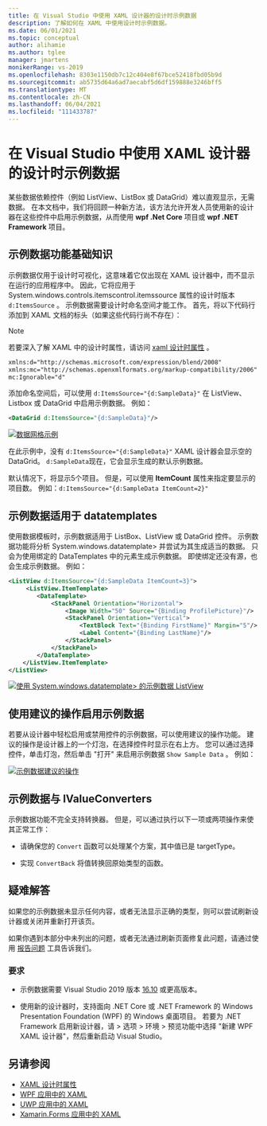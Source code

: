```yaml
---
title: 在 Visual Studio 中使用 XAML 设计器的设计时示例数据
description: 了解如何在 XAML 中使用设计时示例数据。
ms.date: 06/01/2021
ms.topic: conceptual
author: alihamie
ms.author: tglee
manager: jmartens
monikerRange: vs-2019
ms.openlocfilehash: 8303e1150db7c12c404e8f67bce52418fbd05b9d
ms.sourcegitcommit: ab5735d64a6ad7aecabf5d6df159888e3246bff5
ms.translationtype: MT
ms.contentlocale: zh-CN
ms.lasthandoff: 06/04/2021
ms.locfileid: "111433787"
---
```

# <a name="use-design-time-sample-data-with-the-xaml-designer-in-visual-studio"></a>在 Visual Studio 中使用 XAML 设计器的设计时示例数据

某些数据依赖控件（例如 ListView、ListBox 或 DataGrid）难以直观显示，无需数据。 在本文档中，我们将回顾一种新方法，该方法允许开发人员使用新的设计器在这些控件中启用示例数据，从而使用 **wpf .Net Core** 项目或 **wpf .NET Framework** 项目。 

## <a name="sample-data-feature-basics"></a>示例数据功能基础知识

示例数据仅用于设计时可视化，这意味着它仅出现在 XAML 设计器中，而不显示在运行的应用程序中。 因此，它将应用于 System.windows.controls.itemscontrol.itemssource 属性的设计时版本 `d:ItemsSource` 。 示例数据需要设计时命名空间才能工作。 首先，将以下代码行添加到 XAML 文档的标头（如果这些代码行尚不存在）：

> [!NOTE]
> 若要深入了解 XAML 中的设计时属性，请访问 [xaml 设计时属性](../xaml-tools/xaml-designtime-data.md) 。

```xml
xmlns:d="http://schemas.microsoft.com/expression/blend/2008"
xmlns:mc="http://schemas.openxmlformats.org/markup-compatibility/2006"
mc:Ignorable="d"
```

添加命名空间后，可以使用 `d:ItemsSource="{d:SampleData}"` 在 ListView、Listbox 或 DataGrid 中启用示例数据。 例如：

```xml
<DataGrid d:ItemsSource="{d:SampleData}"/>
```

[![数据网格示例](media\xaml-sample-data-empty-datagrid.png "DataGrid 上启用的示例数据")](media\xaml-sample-data-empty-datagrid.png#lightbox)

在此示例中，没有 `d:ItemsSource="{d:SampleData}"` XAML 设计器会显示空的 DataGrid。 `d:SampleData`现在，它会显示生成的默认示例数据。

默认情况下，将显示5个项目。 但是，可以使用 **ItemCount** 属性来指定要显示的项目数。 例如：`d:ItemsSource="{d:SampleData ItemCount=2}"`

## <a name="sample-data-works-with-datatemplates"></a>示例数据适用于 datatemplates

使用数据模板时，示例数据适用于 ListBox、ListView 或 DataGrid 控件。 示例数据功能将分析 System.windows.datatemplate> 并尝试为其生成适当的数据。 只会为使用绑定的 DataTemplates 中的元素生成示例数据。 即使绑定还没有源，也会生成示例数据。
例如：

```xml
<ListView d:ItemsSource="{d:SampleData ItemCount=3}">
     <ListView.ItemTemplate>
        <DataTemplate>
            <StackPanel Orientation="Horizontal">
                <Image Width="50" Source="{Binding ProfilePicture}"/>
                <StackPanel Orientation="Vertical">
                    <TextBlock Text="{Binding FirstName}" Margin="5"/>
                    <Label Content="{Binding LastName}"/>
                </StackPanel>
            </StackPanel>
        </DataTemplate>
    </ListView.ItemTemplate>
</ListView>
```

[![使用 System.windows.datatemplate> 的示例数据 ListView](media\xaml-sample-data-templated-listview.png "包含 System.windows.datatemplate> 的 ListView 中使用的示例数据")](media\xaml-sample-data-templated-listview.png#lightbox)

## <a name="enable-sample-data-with-suggested-actions"></a>使用建议的操作启用示例数据

若要从设计器中轻松启用或禁用控件的示例数据，可以使用建议的操作功能。 建议的操作是设计器上的一个灯泡，在选择控件时显示在右上方。 您可以通过选择控件，单击灯泡，然后单击 "打开" 来启用示例数据 `Show Sample Data` 。 例如：

[![示例数据建议的操作](media\xaml-sample-data-suggested-actions.png "使用建议的操作启用示例数据")](media\xaml-sample-data-suggested-actions.png#lightbox)

## <a name="sample-data-with-ivalueconverters"></a>示例数据与 IValueConverters 

示例数据功能不完全支持转换器。 但是，可以通过执行以下一项或两项操作来使其正常工作：
- 请确保您的 `Convert` 函数可以处理某个方案，其中值已是 targetType。

- 实现 `ConvertBack` 将值转换回原始类型的函数。 

## <a name="troubleshooting"></a>疑难解答

如果您的示例数据未显示任何内容，或者无法显示正确的类型，则可以尝试刷新设计器或关闭并重新打开该页。

如果你遇到本部分中未列出的问题，或者无法通过刷新页面修复此问题，请通过使用 [报告问题](../ide/how-to-report-a-problem-with-visual-studio.md) 工具告诉我们。

### <a name="requirements"></a>要求

- 示例数据需要 Visual Studio 2019 版本 [16.10](/visualstudio/releases/2019/release-notes-v16.10) 或更高版本。

- 使用新的设计器时，支持面向 .NET Core 或 .NET Framework 的 Windows Presentation Foundation (WPF) 的 Windows 桌面项目。 若要为 .NET Framework 启用新设计器，请 > 选项 > 环境 > 预览功能中选择 "新建 WPF XAML 设计器"，然后重新启动 Visual Studio。

## <a name="see-also"></a>另请参阅

- [XAML 设计时属性](../xaml-tools/xaml-designtime-data.md)
- [WPF 应用中的 XAML](/dotnet/framework/wpf/advanced/xaml-in-wpf)
- [UWP 应用中的 XAML](/windows/uwp/xaml-platform/xaml-overview)
- [Xamarin.Forms 应用中的 XAML](/xamarin/xamarin-forms/xaml/)